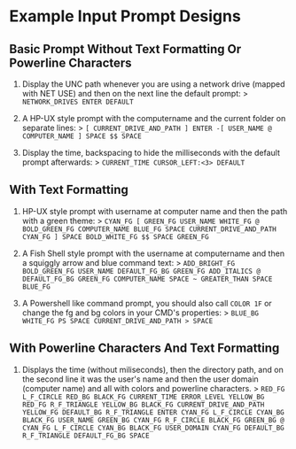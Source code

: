 # Example Input Prompt Designs #

## Basic Prompt Without Text Formatting Or Powerline Characters ##

1. Display the UNC path whenever you are using a network drive (mapped with NET USE) and then on the next line the default prompt:
         > `NETWORK_DRIVES ENTER DEFAULT`

2. A HP-UX style prompt with the computername and the current folder on separate lines:
         > `[ CURRENT_DRIVE_AND_PATH ] ENTER -[ USER_NAME @ COMPUTER_NAME ] SPACE $$ SPACE`

3. Display the time, backspacing to hide the milliseconds with the default prompt afterwards:
         > `CURRENT_TIME CURSOR_LEFT:<3> DEFAULT`

## With Text Formatting ##

1. HP-UX style prompt with username at computer name and then the path with a green theme:
          > `CYAN_FG [ GREEN_FG USER_NAME WHITE_FG @ BOLD_GREEN_FG COMPUTER_NAME BLUE_FG SPACE CURRENT_DRIVE_AND_PATH CYAN_FG ] SPACE BOLD_WHITE_FG $$ SPACE GREEN_FG`

2. A Fish Shell style prompt with the username at computername and then a squiggly arrow and blue command text:
          > `ADD_BRIGHT_FG BOLD_GREEN_FG USER_NAME DEFAULT_FG_BG GREEN_FG ADD_ITALICS @ DEFAULT_FG_BG GREEN_FG COMPUTER_NAME SPACE ~ GREATER_THAN SPACE BLUE_FG`

3. A Powershell like command prompt, you should also call `COLOR 1F` or change the fg and bg colors in your CMD's properties:
          > `BLUE_BG WHITE_FG PS SPACE CURRENT_DRIVE_AND_PATH > SPACE` 

## With Powerline Characters And Text Formatting ##

1. Displays the time (without miliseconds), then the directory path, and on the second line it was the user's name and then the user domain (computer name) and all with colors and powerline characters.
          > `RED_FG L_F_CIRCLE RED_BG BLACK_FG CURRENT_TIME ERROR_LEVEL YELLOW_BG RED_FG R_F_TRIANGLE YELLOW_BG BLACK_FG CURRENT_DRIVE_AND_PATH YELLOW_FG DEFAULT_BG R_F_TRIANGLE ENTER CYAN_FG L_F_CIRCLE CYAN_BG BLACK_FG USER_NAME GREEN_BG CYAN_FG R_F_CIRCLE BLACK_FG GREEN_BG @ CYAN_FG L_F_CIRCLE CYAN_BG BLACK_FG USER_DOMAIN CYAN_FG DEFAULT_BG R_F_TRIANGLE DEFAULT_FG_BG SPACE`

